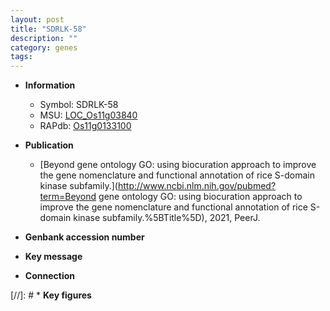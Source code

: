 ```yaml
---
layout: post
title: "SDRLK-58"
description: ""
category: genes
tags: 
---
```


* **Information**  
    + Symbol: SDRLK-58  
    + MSU: [LOC_Os11g03840](http://rice.uga.edu/cgi-bin/ORF_infopage.cgi?orf=LOC_Os11g03840)  
    + RAPdb: [Os11g0133100](http://rapdb.dna.affrc.go.jp/viewer/gbrowse_details/irgsp1?name=Os11g0133100)  

* **Publication**  
    + [Beyond gene ontology GO: using biocuration approach to improve the gene nomenclature and functional annotation of rice S-domain kinase subfamily.](http://www.ncbi.nlm.nih.gov/pubmed?term=Beyond gene ontology GO: using biocuration approach to improve the gene nomenclature and functional annotation of rice S-domain kinase subfamily.%5BTitle%5D), 2021, PeerJ.

* **Genbank accession number**  

* **Key message**  

* **Connection**  

[//]: # * **Key figures**  



